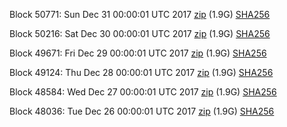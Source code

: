 Block 50771: Sun Dec 31 00:00:01 UTC 2017 [zip](https://transfer.sh/V43aP/bootstrap.dat.20171231.zip) (1.9G) [SHA256](https://transfer.sh/T4AuL/sha256.txt)

Block 50216: Sat Dec 30 00:00:01 UTC 2017 [zip](https://transfer.sh/9Ptxq/bootstrap.dat.20171230.zip) (1.9G) [SHA256](https://transfer.sh/145vYe/sha256.txt)

Block 49671: Fri Dec 29 00:00:01 UTC 2017 [zip](https://transfer.sh/AcOHX/bootstrap.dat.20171229.zip) (1.9G) [SHA256](https://transfer.sh/HRuA1/sha256.txt)

Block 49124: Thu Dec 28 00:00:01 UTC 2017 [zip](https://transfer.sh/SZijV/bootstrap.dat.20171228.zip) (1.9G) [SHA256](https://transfer.sh/GwUz3/sha256.txt)

Block 48584: Wed Dec 27 00:00:01 UTC 2017 [zip](https://transfer.sh/A2KCO/bootstrap.dat.20171227.zip) (1.9G) [SHA256](https://transfer.sh/4LO19/sha256.txt)

Block 48036: Tue Dec 26 00:00:01 UTC 2017 [zip](https://transfer.sh/Q5jUr/bootstrap.dat.20171226.zip) (1.9G) [SHA256](https://transfer.sh/kPbqU/sha256.txt)
